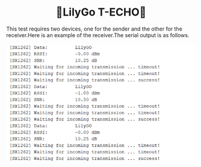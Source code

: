 <h1 align = "center">🌟LilyGo T-ECHO🌟</h1>

This test requires two devices, one for the sender and the other for the receiver.Here is an example of the receiver.The serial output is as follows.

![](../../../image/lora_rx.png)
